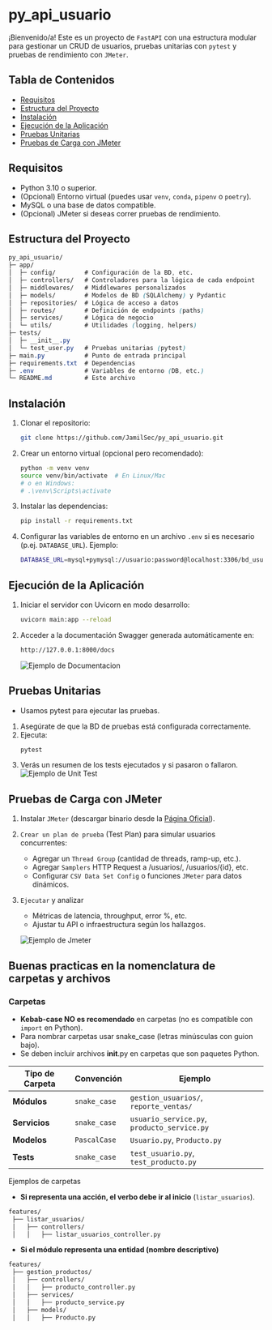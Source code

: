 # py_api_usuario
¡Bienvenido/a! Este es un proyecto de `FastAPI` con una estructura modular para gestionar un CRUD de usuarios, pruebas unitarias con `pytest` y pruebas de rendimiento con `JMeter`.

## Tabla de Contenidos
- [Requisitos](#requisitos)
- [Estructura del Proyecto](#estructura-del-proyecto)
- [Instalación](#instalacion)
- [Ejecución de la Aplicación](#ejecucion-de-la-aplicacion)
- [Pruebas Unitarias](#pruebas-unitarias)
- [Pruebas de Carga con JMeter](#pruebas-de-carga-con-jmeter)

## Requisitos

- Python 3.10 o superior.
- (Opcional) Entorno virtual (puedes usar `venv`, `conda`, `pipenv` o `poetry`).
- MySQL o una base de datos compatible.
- (Opcional) JMeter si deseas correr pruebas de rendimiento.

## Estructura del Proyecto

```scss
py_api_usuario/
├─ app/
│  ├─ config/        # Configuración de la BD, etc.
│  ├─ controllers/   # Controladores para la lógica de cada endpoint
│  ├─ middlewares/   # Middlewares personalizados
│  ├─ models/        # Modelos de BD (SQLAlchemy) y Pydantic
│  ├─ repositories/  # Lógica de acceso a datos
│  ├─ routes/        # Definición de endpoints (paths)
│  ├─ services/      # Lógica de negocio
│  └─ utils/         # Utilidades (logging, helpers)
├─ tests/
│  ├─ __init__.py
│  └─ test_user.py   # Pruebas unitarias (pytest)
├─ main.py           # Punto de entrada principal
├─ requirements.txt  # Dependencias
├─ .env              # Variables de entorno (DB, etc.)
└─ README.md         # Este archivo
```

## Instalación
1. Clonar el repositorio:
    ```bash
    git clone https://github.com/JamilSec/py_api_usuario.git
    ```
2. Crear un entorno virtual (opcional pero recomendado):
    ```bash
    python -m venv venv
    source venv/bin/activate  # En Linux/Mac
    # o en Windows:
    # .\venv\Scripts\activate
    ```
3. Instalar las dependencias:
    ```bash
    pip install -r requirements.txt
    ```
4. Configurar las variables de entorno en un archivo `.env` si es necesario (p.ej. `DATABASE_URL`). Ejemplo:
    ```bash
    DATABASE_URL=mysql+pymysql://usuario:password@localhost:3306/bd_usuarios
    ```

## Ejecución de la Aplicación
1. Iniciar el servidor con Uvicorn en modo desarrollo:
    ```bash
    uvicorn main:app --reload
    ```
2. Acceder a la documentación Swagger generada automáticamente en:
    ```bash
    http://127.0.0.1:8000/docs
    ```
    ![Ejemplo de Documentacion](https://i.ibb.co/xt7BKHwL/Docs-Swagger.png)

## Pruebas Unitarias
- Usamos pytest para ejecutar las pruebas.
1. Asegúrate de que la BD de pruebas está configurada correctamente.
2. Ejecuta:
    ```bash
    pytest
    ```
3. Verás un resumen de los tests ejecutados y si pasaron o fallaron.
    ![Ejemplo de Unit Test](https://i.ibb.co/k25ZRdb9/UnitTest.png)

## Pruebas de Carga con JMeter
1. Instalar `JMeter` (descargar binario desde la [Página Oficial](https://jmeter.apache.org/download_jmeter.cgi)).
2. `Crear un plan de prueba` (Test Plan) para simular usuarios concurrentes:
    - Agregar un `Thread Group` (cantidad de threads, ramp-up, etc.).
    - Agregar `Samplers` HTTP Request a /usuarios/, /usuarios/{id}, etc.
    - Configurar `CSV Data Set Config` o funciones `JMeter` para datos dinámicos.
1. `Ejecutar` y analizar
    - Métricas de latencia, throughput, error %, etc.
    - Ajustar tu API o infraestructura según los hallazgos.

    ![Ejemplo de Jmeter](https://i.ibb.co/HpFCjnmM/Jmeter.png)

## Buenas practicas en la nomenclatura de carpetas y archivos

### Carpetas
- **Kebab-case NO es recomendado** en carpetas (no es compatible con `import` en Python). 
- Para nombrar carpetas usar snake_case (letras minúsculas con guion bajo).
- Se deben incluir archivos __init__.py en carpetas que son paquetes Python.

| Tipo de Carpeta | Convención | Ejemplo |
|----------------|------------|---------|
| **Módulos**   | `snake_case` | `gestion_usuarios/`, `reporte_ventas/` |
| **Servicios** | `snake_case` | `usuario_service.py`, `producto_service.py` |
| **Modelos**   | `PascalCase` | `Usuario.py`, `Producto.py` |
| **Tests**     | `snake_case` | `test_usuario.py`, `test_producto.py` |



Ejemplos de carpetas
- **Si representa una acción, el verbo debe ir al inicio** (`listar_usuarios`). 

```sh
features/
 ├── listar_usuarios/
 │   ├── controllers/
 │   │   ├── listar_usuarios_controller.py
```

- **Si el módulo representa una entidad (nombre descriptivo)**
```sh
features/
 ├── gestion_productos/
 │   ├── controllers/
 │   │   ├── producto_controller.py
 │   ├── services/
 │   │   ├── producto_service.py
 │   ├── models/
 │   │   ├── Producto.py
```
